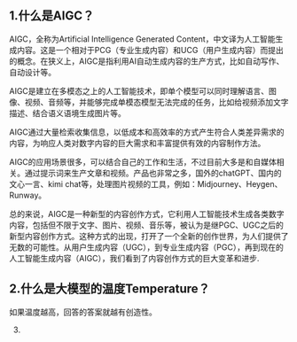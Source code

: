 ## 1.什么是AIGC？

AIGC，全称为Artificial Intelligence Generated Content，中文译为人工智能生成内容。这是一个相对于PCG（专业生成内容）和UCG（用户生成内容）而提出的概念。在狭义上，AIGC是指利用AI自动生成内容的生产方式，比如自动写作、自动设计等。

AIGC是建立在多模态之上的人工智能技术，即单个模型可以同时理解语言、图像、视频、音频等，并能够完成单模态模型无法完成的任务，比如给视频添加文字描述、结合语义语境生成图片等。

AIGC通过大量检索收集信息，以低成本和高效率的方式产生符合人类差异需求的内容，为响应人类对数字内容的巨大需求和丰富提供有效的内容制作方法。

AIGC的应用场景很多，可以结合自己的工作和生活，不过目前大多是和自媒体相关。通过提示词来生产文章和视频。产品也非常之多，国外的chatGPT、国内的文心一言、kimi chat等，处理图片视频的工具，例如：Midjourney、Heygen、Runway。

总的来说，AIGC是一种新型的内容创作方式，它利用人工智能技术生成各类数字内容，包括但不限于文字、图片、视频、音乐等，被认为是继PGC、UGC之后的新型内容创作方式。这种方式的出现，打开了一个全新的创作世界，为人们提供了无数的可能性。从用户生成内容（UGC），到专业生成内容（PGC），再到现在的人工智能生成内容（AIGC），我们看到了内容创作方式的巨大变革和进步.



## 2.什么是大模型的温度Temperature？



如果温度越高，回答的答案就越有创造性。



3.